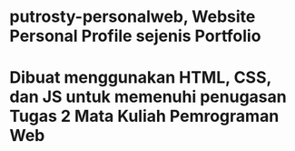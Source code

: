 # putrosty-personalweb, Website Personal Profile sejenis Portfolio
# Dibuat menggunakan HTML, CSS, dan JS untuk memenuhi penugasan Tugas 2 Mata Kuliah Pemrograman Web
